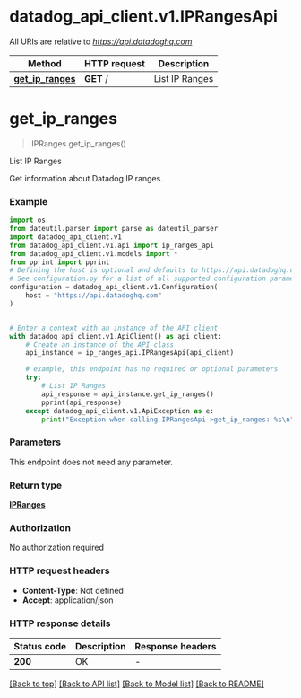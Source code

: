 # datadog_api_client.v1.IPRangesApi

All URIs are relative to *https://api.datadoghq.com*

Method | HTTP request | Description
------------- | ------------- | -------------
[**get_ip_ranges**](IPRangesApi.md#get_ip_ranges) | **GET** / | List IP Ranges


# **get_ip_ranges**
> IPRanges get_ip_ranges()

List IP Ranges

Get information about Datadog IP ranges.

### Example

```python
import os
from dateutil.parser import parse as dateutil_parser
import datadog_api_client.v1
from datadog_api_client.v1.api import ip_ranges_api
from datadog_api_client.v1.models import *
from pprint import pprint
# Defining the host is optional and defaults to https://api.datadoghq.com
# See configuration.py for a list of all supported configuration parameters.
configuration = datadog_api_client.v1.Configuration(
    host = "https://api.datadoghq.com"
)


# Enter a context with an instance of the API client
with datadog_api_client.v1.ApiClient() as api_client:
    # Create an instance of the API class
    api_instance = ip_ranges_api.IPRangesApi(api_client)

    # example, this endpoint has no required or optional parameters
    try:
        # List IP Ranges
        api_response = api_instance.get_ip_ranges()
        pprint(api_response)
    except datadog_api_client.v1.ApiException as e:
        print("Exception when calling IPRangesApi->get_ip_ranges: %s\n" % e)
```

### Parameters
This endpoint does not need any parameter.

### Return type

[**IPRanges**](IPRanges.md)

### Authorization

No authorization required

### HTTP request headers

 - **Content-Type**: Not defined
 - **Accept**: application/json

### HTTP response details
| Status code | Description | Response headers |
|-------------|-------------|------------------|
**200** | OK |  -  |

[[Back to top]](#) [[Back to API list]](README.md#documentation-for-api-endpoints) [[Back to Model list]](README.md#documentation-for-models) [[Back to README]](README.md)

